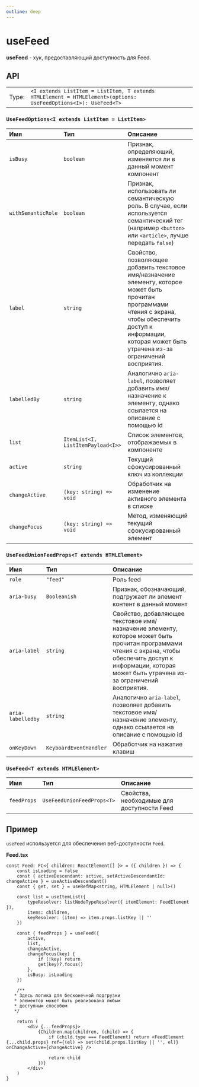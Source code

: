 ```yaml
---
outline: deep
---
```


# useFeed

**useFeed** - хук, предоставляющий доступность для Feed.

## API

|       |                                                                                                                |
| ----: |:---------------------------------------------------------------------------------------------------------------|
| Type: | `<I extends ListItem = ListItem, T extends HTMLElement = HTMLElement>(options: UseFeedOptions<I>): UseFeed<T>` |

### `UseFeedOptions<I extends ListItem = ListItem>`

| Имя               | Тип      | Описание    |
|:-------------------|:-----------|:-----------|
| `isBusy`  | `boolean`   | Признак, определяющий, изменяется ли в данный момент компонент  | 
| `withSemanticRole`  | `boolean`   | Признак, использовать ли семантическую роль. В случае, если используется семантический тег (например `<button>` или `<article>`, лучше передать `false`)  | 
| `label`  | `string`   | Свойство, позволяющее добавить текстовое имя/назначение элементу, которое может быть прочитан программами чтения с экрана, чтобы обеспечить доступ к информации, которая может быть утрачена из-за ограничений восприятия.  | 
| `labelledBy`  | `string`   | Аналогично `aria-label`, позволяет добавить имя/назначение к элементу, однако ссылается на описание с помощью id  | 
| `list`  | `ItemList<I, ListItemPayload<I>>`   | Список элементов, отображаемых в компоненте  | 
| `active`  | `string`   | Текущий сфокусированный ключ из коллекции  | 
| `changeActive`  | `(key: string) => void`   | Обработчик на изменение активного элемента в списке  | 
| `changeFocus`  | `(key: string) => void`   | Метод, изменяющий текущий сфокусированный элемент  | 

### `UseFeedUnionFeedProps<T extends HTMLElement>`

| Имя               | Тип      | Описание    |
|:-------------------|:-----------|:-----------|
| `role`  | `"feed"`   | Роль feed  | 
| `aria-busy`  | `Booleanish`   | Признак, обозначающий, подгружает ли элемент контент в данный момент  | 
| `aria-label`  | `string`   | Свойство, добавляющее текстовое имя/назначение элементу, которое может быть прочитан программами чтения с экрана, чтобы обеспечить доступ к информации, которая может быть утрачена из-за ограничений восприятия.  | 
| `aria-labelledby`  | `string`   | Аналогично `aria-label`, позволяет добавить текстовое имя/назначение элементу, однако ссылается на описание с помощью id  | 
| `onKeyDown`  | `KeyboardEventHandler`   | Обработчик на нажатие клавиш  | 

### `UseFeed<T extends HTMLElement>`

| Имя               | Тип      | Описание    |
|:-------------------|:-----------|:-----------|
| `feedProps`  | `UseFeedUnionFeedProps<T>`   | Свойства, необходимые для доступности Feed  | 

## Пример

`useFeed` используется для обеспечения веб-доступности `Feed`.

**Feed.tsx**

```tsx{7}
const Feed: FC<{ children: ReactElement[] }> = ({ children }) => {
	const isLoading = false
	const { activeDescendant: active, setActiveDescendantId: changeActive } = useActiveDescendant()
	const { get, set } = useRefMap<string, HTMLElement | null>()

	const list = useItemList({
		typeResolver: listNodeTypeResolver({ itemElement: FeedElement }),
		items: children,
		keyResolver: (item) => item.props.listKey || ''
	})

	const { feedProps } = useFeed({
		active,
		list,
		changeActive,
		changeFocus(key) {
			if (!key) return
			get(key)?.focus()
		},
		isBusy: isLoading
	})

	/**
   * Здесь логика для бесконечной подгрузки
   * элементов может быть реализована любым
   * доступным способом
   */

	return (
		<div {...feedProps}>
			{Children.map(children, (child) => {
				if (child.type === FeedElement) return <FeedElement {...child.props} ref={(el) => set(child.props.listKey || '', el)} onChangeActive={changeActive} />

				return child
			})}
		</div>
	)
}
```
